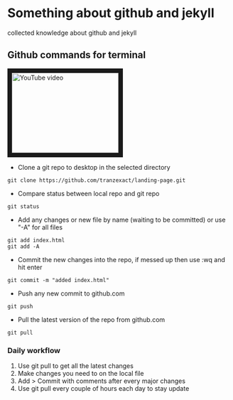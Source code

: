 # Something about github and jekyll
collected knowledge about github and jekyll

## Github commands for terminal

<a href="http://www.youtube.com/watch?feature=player_embedded&v=0fKg7e37bQE
" target="_blank"><img src="http://img.youtube.com/vi/0fKg7e37bQE/0.jpg" 
alt="YouTube video" width="240" height="180" border="10" /></a>

* Clone a git repo to desktop in the selected directory
```
git clone https://github.com/tranzexact/landing-page.git
```
* Compare status between local repo and git repo
```
git status
```
* Add any changes or new file by name (waiting to be committed) or use "-A" for all files
```
git add index.html
git add -A
```
* Commit the new changes into the repo, if messed up then use :wq and hit enter
```
git commit -m "added index.html"
```
* Push any new commit to github.com
```
git push
```
* Pull the latest version of the repo from github.com
```
git pull
```
### Daily workflow
1. Use git pull to get all the latest changes
2. Make changes you need to on the local file
3. Add > Commit with comments after every major changes
4. Use git pull every couple of hours each day to stay update
